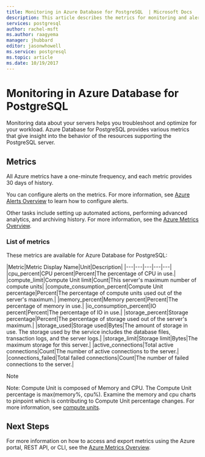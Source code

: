 ```yaml
---
title: Monitoring in Azure Database for PostgreSQL  | Microsoft Docs
description: This article describes the metrics for monitoring and alerting for Azure Database for PostgreSQL, including CPU, limits, storage, and connection statistics.
services: postgresql
author: rachel-msft
ms.author: raagyema
manager: jhubbard
editor: jasonwhowell
ms.service: postgresql
ms.topic: article
ms.date: 10/19/2017
---
```

# Monitoring in Azure Database for PostgreSQL
Monitoring data about your servers helps you troubleshoot and optimize for your workload. Azure Database for PostgreSQL provides various metrics that give insight into the behavior of the resources supporting the PostgreSQL server. 

## Metrics
All Azure metrics have a one-minute frequency, and each metric provides 30 days of history. 

You can configure alerts on the metrics. For more information, see [Azure Alerts Overview](../monitoring-and-diagnostics/monitoring-overview-alerts.md) to learn how to configure alerts.

Other tasks include setting up automated actions, performing advanced analytics, and archiving history. For more information, see the [Azure Metrics Overview](../monitoring-and-diagnostics/monitoring-overview-metrics.md).

### List of metrics
These metrics are available for Azure Database for PostgreSQL:

|Metric|Metric Display Name|Unit|Description|
|---|---|---|---|---|
|cpu_percent|CPU percent|Percent|The percentage of CPU in use.|
|compute_limit|Compute Unit limit|Count|This server's maximum number of compute units|
|compute_consumption_percent|Compute Unit percentage|Percent|The percentage of compute units used out of the server's maximum.|
|memory_percent|Memory percent|Percent|The percentage of memory in use.|
|io_consumption_percent|IO percent|Percent|The percentage of IO in use.|
|storage_percent|Storage percentage|Percent|The percentage of storage used out of the server's maximum.|
|storage_used|Storage used|Bytes|The amount of storage in use. The storage used by the service includes the database files, transaction logs, and the server logs.|
|storage_limit|Storage limit|Bytes|The maximum storage for this server.|
|active_connections|Total active connections|Count|The number of active connections to the server.|
|connections_failed|Total failed connections|Count|The number of failed connections to the server.|


> [!NOTE]
> Note: Compute Unit is composed of Memory and CPU. The Compute Unit percentage is max(memory%, cpu%). Examine the memory and cpu charts to pinpoint which is contributing to Compute Unit percentage changes. For more information, see [compute units](concepts-compute-unit-and-storage.md).

## Next Steps
For more information on how to access and export metrics using the Azure portal, REST API, or CLI, see the [Azure Metrics Overview](../monitoring-and-diagnostics/monitoring-overview-metrics.md).

